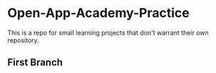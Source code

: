 # Open-App-Academy-Practice
This is a repo for small learning projects that don't warrant their own repository.

## First Branch
